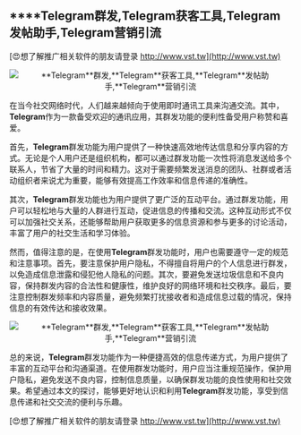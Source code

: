 ## ****Telegram**群发,**Telegram**获客工具,**Telegram**发帖助手,**Telegram**营销引流**

[😍想了解推广相关软件的朋友请登录 http://www.vst.tw](http://www.vst.tw)

 <center><img src="https://vst.tw/MP4/tuiguang/png/1.png" alt="**Telegram**群发,**Telegram**获客工具,**Telegram**发帖助手,**Telegram**营销引流"></center>

在当今社交网络时代，人们越来越倾向于使用即时通讯工具来沟通交流。其中，**Telegram**作为一款备受欢迎的通讯应用，其群发功能的便利性备受用户称赞和喜爱。

首先，**Telegram**群发功能为用户提供了一种快速高效地传达信息和分享内容的方式。无论是个人用户还是组织机构，都可以通过群发功能一次性将消息发送给多个联系人，节省了大量的时间和精力。这对于需要频繁发送消息的团队、社群或者活动组织者来说尤为重要，能够有效提高工作效率和信息传递的准确性。

其次，**Telegram**群发功能也为用户提供了更广泛的互动平台。通过群发功能，用户可以轻松地与大量的人群进行互动，促进信息的传播和交流。这种互动形式不仅可以加强社交关系，还能够帮助用户获取更多的信息资源和参与更多的讨论活动，丰富了用户的社交生活和学习体验。

然而，值得注意的是，在使用**Telegram**群发功能时，用户也需要遵守一定的规范和注意事项。首先，要注意保护用户隐私，不得擅自将用户的个人信息进行群发，以免造成信息泄露和侵犯他人隐私的问题。其次，要避免发送垃圾信息和不良内容，保持群发内容的合法性和健康性，维护良好的网络环境和社交秩序。最后，要注意控制群发频率和内容质量，避免频繁打扰接收者和造成信息过载的情况，保持信息的有效传达和接收效果。

 <center><img src="https://vst.tw/MP4/tuiguang/png/0.png" alt="**Telegram**群发,**Telegram**获客工具,**Telegram**发帖助手,**Telegram**营销引流"></center>

总的来说，**Telegram**群发功能作为一种便捷高效的信息传递方式，为用户提供了丰富的互动平台和沟通渠道。在使用群发功能时，用户应当注重规范操作，保护用户隐私，避免发送不良内容，控制信息质量，以确保群发功能的良性使用和社交效果。希望通过本文的探讨，能够更好地认识和利用**Telegram**群发功能，享受到信息传递和社交交流的便利与乐趣。

[😍想了解推广相关软件的朋友请登录 http://www.vst.tw](http://www.vst.tw)



